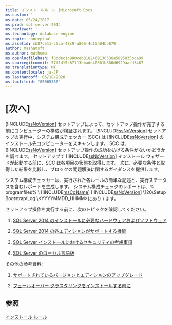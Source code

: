 ```yaml
---
title: インストールルール |Microsoft Docs
ms.custom: ''
ms.date: 05/24/2017
ms.prod: sql-server-2014
ms.reviewer: ''
ms.technology: database-engine
ms.topic: conceptual
ms.assetid: cb87c511-c5ca-48c9-a866-4d15a04bb879
author: mashamsft
ms.author: mathoma
ms.openlocfilehash: f8ddec1c980ceb8182469130536a5895035bda99
ms.sourcegitcommit: 57f1d15c67113bbadd40861b886d6929aacd3467
ms.translationtype: MT
ms.contentlocale: ja-JP
ms.lasthandoff: 06/18/2020
ms.locfileid: "85065360"
---
```

# <a name="installation-rules"></a>[次へ]
  [!INCLUDE[ssNoVersion](../../includes/ssnoversion-md.md)] セットアップによって、セットアップ操作が完了する前にコンピューターの構成が検証されます。 [!INCLUDE[ssNoVersion](../../includes/ssnoversion-md.md)] セットアップの実行中、システム構成チェッカー (SCC) は [!INCLUDE[ssNoVersion](../../includes/ssnoversion-md.md)] のインストール先コンピューターをスキャンします。 SCC は、 [!INCLUDE[ssNoVersion](../../includes/ssnoversion-md.md)] セットアップ操作の成功を妨げる条件がないかどうかを調べます。 セットアップで [!INCLUDE[ssNoVersion](../../includes/ssnoversion-md.md)] インストール ウィザードが起動する前に、SCC は各項目の状態を取得します。 次に、必要な条件と取得した結果を比較し、ブロックの問題解決に関するガイダンスを提供します。  
  
 システム構成チェッカーは、実行された各ルールの簡単な記述と、実行ステータスを含むレポートを生成します。 システム構成チェックのレポートは、% programfiles% \\ [!INCLUDE[msCoName](../../includes/msconame-md.md)] [!INCLUDE[ssNoVersion](../../includes/ssnoversion-md.md)] \120\Setup Bootstrap\Log \\<YYYYMMDD_HHMM>にあり \\ ます。  
  
 セットアップ操作を実行する前に、次のトピックを確認してください。  
  
1.  [SQL Server 2014 のインストールに必要なハードウェアおよびソフトウェア](hardware-and-software-requirements-for-installing-sql-server.md)  
  
2.  [SQL Server 2014 の各エディションがサポートする機能](../../../2014/getting-started/features-supported-by-the-editions-of-sql-server-2014.md)  
  
3.  [SQL Server インストールにおけるセキュリティの考慮事項](../../../2014/sql-server/install/security-considerations-for-a-sql-server-installation.md)  
  
4.  [SQL Server のローカル言語版](../../../2014/sql-server/install/local-language-versions-in-sql-server.md)  
  
 その他の参考資料:  
  
1.  [サポートされているバージョンとエディションのアップグレード](../../database-engine/install-windows/supported-version-and-edition-upgrades.md)  
  
2.  [フェールオーバー クラスタリングをインストールする前に](../failover-clusters/install/before-installing-failover-clustering.md)  
  
## <a name="see-also"></a>参照  
 [インストール ルール](../../../2014/sql-server/install/install-rules.md)  
  
  
